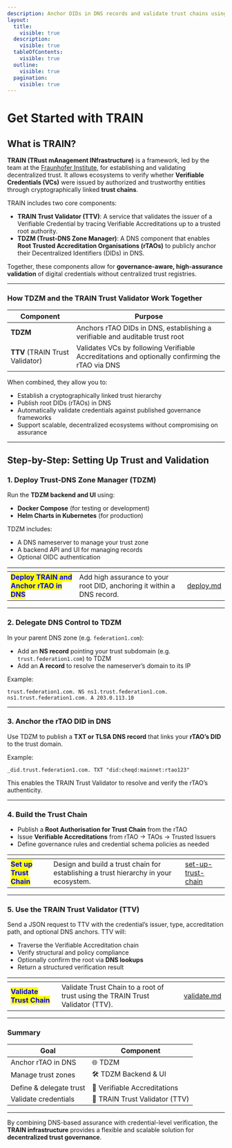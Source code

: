```yaml
---
description: Anchor DIDs in DNS records and validate trust chains using TRAIN.
layout:
  title:
    visible: true
  description:
    visible: true
  tableOfContents:
    visible: true
  outline:
    visible: true
  pagination:
    visible: true
---
```


# Get Started with TRAIN

## What is TRAIN?

**TRAIN (TRust mAnagement INfrastructure)** is a framework, led by the team at the [Fraunhofer Institute](https://www.hci.iao.fraunhofer.de/), for establishing and validating decentralized trust. It allows ecosystems to verify whether **Verifiable Credentials (VCs)** were issued by authorized and trustworthy entities through cryptographically linked **trust chains**.

TRAIN includes two core components:

* **TRAIN Trust Validator (TTV)**: A service that validates the issuer of a Verifiable Credential by tracing Verifiable Accreditations up to a trusted root authority.
* **TDZM (Trust-DNS Zone Manager)**: A DNS component that enables **Root Trusted Accreditation Organisations (rTAOs)** to publicly anchor their Decentralized Identifiers (DIDs) in DNS.

Together, these components allow for **governance-aware, high-assurance validation** of digital credentials without centralized trust registries.

***

### How TDZM and the TRAIN Trust Validator Work Together

| Component                       | Purpose                                                                                         |
| ------------------------------- | ----------------------------------------------------------------------------------------------- |
| **TDZM**                        | Anchors rTAO DIDs in DNS, establishing a verifiable and auditable trust root                    |
| **TTV** (TRAIN Trust Validator) | Validates VCs by following Verifiable Accreditations and optionally confirming the rTAO via DNS |

When combined, they allow you to:

* Establish a cryptographically linked trust hierarchy
* Publish root DIDs (rTAOs) in DNS
* Automatically validate credentials against published governance frameworks
* Support scalable, decentralized ecosystems without compromising on assurance

***

## Step-by-Step: Setting Up Trust and Validation

### 1. Deploy **Trust-DNS Zone Manager (**&#x54;DZM)

Run the **TDZM backend and UI** using:

* **Docker Compose** (for testing or development)
* **Helm Charts in Kubernetes** (for production)

TDZM includes:

* A DNS nameserver to manage your trust zone
* A backend API and UI for managing records
* Optional OIDC authentication

<table data-card-size="large" data-view="cards"><thead><tr><th></th><th></th><th data-hidden data-card-target data-type="content-ref"></th></tr></thead><tbody><tr><td><mark style="color:blue;"><strong>Deploy TRAIN and Anchor rTAO in DNS</strong></mark></td><td>Add high assurance to your root DID, anchoring it within a DNS record.</td><td><a href="deploy.md">deploy.md</a></td></tr></tbody></table>

***

### 2. Delegate DNS Control to TDZM

In your parent DNS zone (e.g. `federation1.com`):

* Add an **NS record** pointing your trust subdomain (e.g. `trust.federation1.com`) to TDZM
* Add an **A record** to resolve the nameserver’s domain to its IP

Example:

```
trust.federation1.com. NS ns1.trust.federation1.com.
ns1.trust.federation1.com. A 203.0.113.10
```

***

### 3. Anchor the rTAO DID in DNS

Use TDZM to publish a **TXT or TLSA DNS record** that links your **rTAO’s DID** to the trust domain.

Example:

```
_did.trust.federation1.com. TXT "did:cheqd:mainnet:rtao123"
```

This enables the TRAIN Trust Validator to resolve and verify the rTAO’s authenticity.

***

### 4. Build the Trust Chain

* Publish a **Root Authorisation for Trust Chain** from the rTAO
* Issue **Verifiable Accreditations** from rTAO → TAOs → Trusted Issuers
* Define governance rules and credential schema policies as needed

<table data-card-size="large" data-view="cards"><thead><tr><th></th><th></th><th data-hidden data-card-target data-type="content-ref"></th></tr></thead><tbody><tr><td><mark style="color:blue;"><strong>Set up Trust Chain</strong></mark></td><td>Design and build a trust chain for establishing a trust hierarchy in your ecosystem.</td><td><a href="../set-up-trust-chain/">set-up-trust-chain</a></td></tr></tbody></table>

***

### 5. Use the TRAIN Trust Validator (TTV)

Send a JSON request to TTV with the credential’s issuer, type, accreditation path, and optional DNS anchors. TTV will:

* Traverse the Verifiable Accreditation chain
* Verify structural and policy compliance
* Optionally confirm the root via **DNS lookups**
* Return a structured verification result

<table data-card-size="large" data-view="cards"><thead><tr><th></th><th></th><th data-hidden data-card-target data-type="content-ref"></th></tr></thead><tbody><tr><td><mark style="color:blue;"><strong>Validate Trust Chain</strong></mark></td><td>Validate Trust Chain to a root of trust using the TRAIN Trust Validator (TTV).</td><td><a href="validate.md">validate.md</a></td></tr></tbody></table>

***

### Summary

| Goal                    | Component                      |
| ----------------------- | ------------------------------ |
| Anchor rTAO in DNS      | 🌐 TDZM                        |
| Manage trust zones      | 🛠️ TDZM Backend & UI          |
| Define & delegate trust | 📜 Verifiable Accreditations   |
| Validate credentials    | 🔎 TRAIN Trust Validator (TTV) |

***

By combining DNS-based assurance with credential-level verification, the **TRAIN infrastructure** provides a flexible and scalable solution for **decentralized trust governance**.
